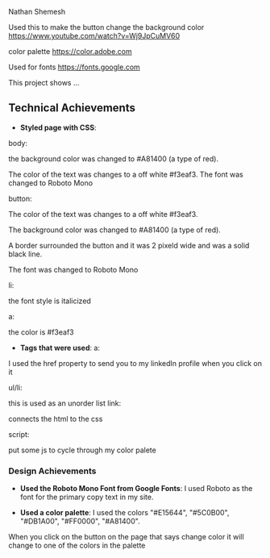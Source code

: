 Nathan Shemesh

Used this to make the button change the background color
https://www.youtube.com/watch?v=Wj9JpCuMV60

color palette
https://color.adobe.com

Used for fonts
https://fonts.google.com


This project shows ...

## Technical Achievements
- **Styled page with CSS**: 

body: 

the background color was changed to #A81400 (a type of red). 

The color of the text was changes to a off white #f3eaf3. The font was changed to Roboto Mono

button: 

The color of the text was changes to a off white #f3eaf3. 

The background color was changed to #A81400 (a type of red).

 A border surrounded the button and it was 2 pixeld wide and was a solid black line. 
 
 The font was changed to Roboto Mono

li:

the font style is italicized

a:

the color is #f3eaf3

- **Tags that were used**:
a: 

 I used the href property to send you to my linkedIn profile when you click on it

ul/li:

 this is used as an unorder list
link:

 connects the html to the css

script:

 put some js to cycle through my color palete 

### Design Achievements
- **Used the Roboto Mono Font from Google Fonts**: 
 I used Roboto as the font for the primary copy text in my site.

- **Used a color palette**: 
 I used the colors "#E15644", "#5C0B00", "#DB1A00", "#FF0000", "#A81400". 
 
 When you click on the button on the page that says change color it will change to one of the colors in the palette

